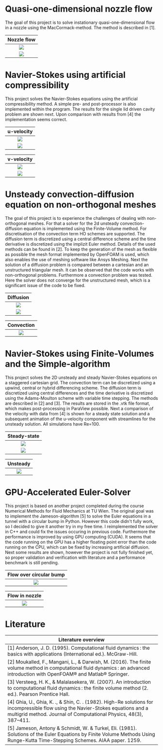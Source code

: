 # Quasi-one-dimensional nozzle flow
The goal of this project is to solve instationary quasi-one-dimensional flow in a nozzle using the MacCormack-method. The method is described in [1]. 

Nozzle flow             |
:-------------------------:|
![](images/nozzle_flow/geometry.png) |
![](images/nozzle_flow/results.png) |

# Navier-Stokes using artificial compressibility
This project solves the Navier-Stokes equations using the artificial compressibility method. A simple pre- and post-processor is also implemented within the program. The results for the single lid driven cavity problem are shown next. Upon comparison with results from [4] the implementation seems correct.

u-velocity             |
:-------------------------:|
![](images/arti_comp/u_contour.png)  |
![](images/arti_comp/u_line.png)  |

v-velocity             |
:-------------------------:|
![](images/arti_comp/v_contour.png) |
![](images/arti_comp/v_line.png) |

# Unsteady convection-diffusion equation on non-orthogonal meshes
The goal of this project is to experience the challenges of dealing with non-orthogonal meshes. For that a solver for the 2d unsteady convection-diffusion equation is implemented using the Finite-Volume method. For discretisation of the convection term HO schemes are supported. The diffusion term is discretized using a central difference scheme and the time derivative is discretized using the implizit Euler method. Details of the used methods can be found in [2]. To keep the generation of the mesh as flexible as possible the mesh format implemented by OpenFOAM is used, which also enables the use of meshing software like Ansys Meshing. Next the solution of a diffusion problem is compared between a cartesian and an unstructured triangular mesh. It can be observed that the code works with non-orthogonal problems. Furthermore a convection problem was tested. Here the solver does not converge for the unstructured mesh, which is a significant issue of the code to be fixed.

Diffusion             |
:-------------------------:|
![](images/advdiff/diff_meshComp.png) |
![](images/advdiff/diff_lineplot.png) |

Convection             |
:-------------------------:|
![](images/advdiff/swirl.gif) |

# Navier-Stokes using Finite-Volumes and the Simple-algorithm
This project solves the 2D unsteady and steady Navier-Stokes equations on a staggered cartesian grid. The convection term can be discretized using a upwind, central or hybrid differencing scheme. The diffusion term is discretized using central differences and the time derivative is discretized using the Adams-Moulton scheme with variable time stepping. The methods are described in [2] and [3]. The results are stored in the .vtk file format, which makes post-processing in ParaView possible. Next a comparison of the velocity with data from [4] is shown for a steady state solution and a subsequent animation of the u-velocity component with streamlines for the unsteady solution. All simulations have Re=100.

Steady-state            |
:-------------------------:|
![](images/simple/post_Re100_u_v2.png) |
![](images/simple/post_Re100_v_v2.png) |


Unsteady            |
:-------------------------:|
![](images/simple/animation_re100.gif) |

# GPU-Accelerated Euler-Solver
This project is based on another project completed during the course Numerical Methods for Fluid Mechanics at TU Wien. The original goal was to implement the Jameson-algorithm [5] to solve the Euler equations in a tunnel with a circular bump in Python. However this code didn't fully work, so I decided to give it another try in my free time. I reimplemented the solver in C++ and could fix the issues occuring in previous code. Furthermore the performance is improved by using GPU computing (CUDA). It seems that the code running on the GPU has a higher floating point error than the code running on the CPU, which can be fixed by increasing artificial diffusion. Next some results are shown, however the project is not fully finished yet, so proper validation and verification with literature and a performance benchmark is still pending.

Flow over circular bump           |
:-------------------------:|
![](images/euler/bump.gif) |

Flow in nozzle           |
:-------------------------:|
![](images/euler/nozzle.gif) |

# Literature

Literature overview           |
-------------------------|
 [1] Anderson, J. D. (1995). Computational fluid dynamics : the basics with applications (International ed.). McGraw-Hill. |
 [2] Moukalled, F., Mangani, L., & Darwish, M. (2016). The finite volume method in computational fluid dynamics : an advanced introduction with OpenFOAM® and Matlab® Springer. |
 [3] Versteeg, H. K., & Malalasekera, W. (2007). An introduction to computational fluid dynamics : the finite volume method (2. ed.). Pearson Prentice Hall. |
 [4] Ghia, U., Ghia, K. ., & Shin, C. . (1982). High-Re solutions for incompressible flow using the Navier-Stokes equations and a multigrid method. Journal of Computational Physics, 48(3), 387–411. |
 [5] Jameson, Antony & Schmidt, W. & Turkel, Eli. (1981). Solutions of the Euler Equations by Finite Volume Methods Using Runge-Kutta Time-Stepping Schemes. AIAA paper. 1259. |
